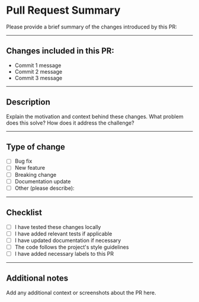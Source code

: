 # Pull Request Summary

Please provide a brief summary of the changes introduced by this PR:

---

## Changes included in this PR:

<!--
If possible, please include the list of commits related to this PR.
You can get it with: `git log --oneline origin/develop..HEAD`
-->

- Commit 1 message
- Commit 2 message
- Commit 3 message

---

## Description

Explain the motivation and context behind these changes. What problem does this solve? How does it address the challenge?

---

## Type of change

- [ ] Bug fix
- [ ] New feature
- [ ] Breaking change
- [ ] Documentation update
- [ ] Other (please describe):

---

## Checklist

- [ ] I have tested these changes locally
- [ ] I have added relevant tests if applicable
- [ ] I have updated documentation if necessary
- [ ] The code follows the project's style guidelines
- [ ] I have added necessary labels to this PR

---

## Additional notes

Add any additional context or screenshots about the PR here.
